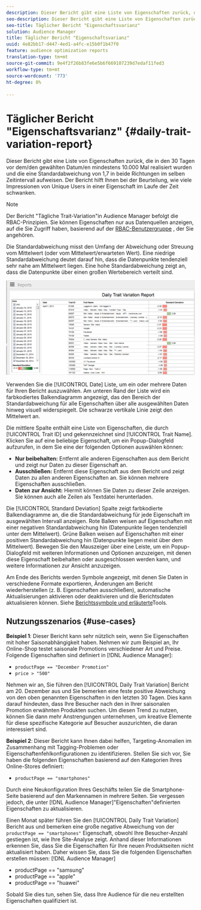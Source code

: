 ```yaml
---
description: Dieser Bericht gibt eine Liste von Eigenschaften zurück, die in den 30 Tagen vor dem/den gewählten Datum/en mindestens 10.000 Mal realisiert wurden und die eine Standardabweichung von 1,7 in beide Richtungen im selben Zeitintervall aufweisen. Der Bericht hilft Ihnen bei der Beurteilung, wie viele Impressionen von Unique Users in einer Eigenschaft im Laufe der Zeit schwanken.
seo-description: Dieser Bericht gibt eine Liste von Eigenschaften zurück, die in den 30 Tagen vor dem/den gewählten Datum/en mindestens 10.000 Mal realisiert wurden und die eine Standardabweichung von 1,7 in beide Richtungen im selben Zeitintervall aufweisen. Der Bericht hilft Ihnen bei der Beurteilung, wie viele Impressionen von Unique Users in einer Eigenschaft im Laufe der Zeit schwanken.
seo-title: Täglicher Bericht "Eigenschaftsvarianz"
solution: Audience Manager
title: Täglicher Bericht "Eigenschaftsvarianz"
uuid: 4e82bb17-d447-4ed1-a4fc-e15b0f1b47f0
feature: audience optimization reports
translation-type: tm+mt
source-git-commit: 9e4f2f26b83fe6e5b6f669107239d7edaf11fed3
workflow-type: tm+mt
source-wordcount: '773'
ht-degree: 0%

---
```



# Täglicher Bericht &quot;Eigenschaftsvarianz&quot; {#daily-trait-variation-report}

Dieser Bericht gibt eine Liste von Eigenschaften zurück, die in den 30 Tagen vor dem/den gewählten Datum/en mindestens 10.000 Mal realisiert wurden und die eine Standardabweichung von 1,7 in beide Richtungen im selben Zeitintervall aufweisen. Der Bericht hilft Ihnen bei der Beurteilung, wie viele Impressionen von Unique Users in einer Eigenschaft im Laufe der Zeit schwanken.

>[!NOTE]
>
>Der Bericht &quot;Tägliche Trait-Variation&quot;in Audience Manager befolgt die RBAC-Prinzipien. Sie können Eigenschaften nur aus Datenquellen anzeigen, auf die Sie Zugriff haben, basierend auf der [RBAC-Benutzergruppe](/help/using/features/administration/administration-overview.md) , der Sie angehören.

Die Standardabweichung misst den Umfang der Abweichung oder Streuung vom Mittelwert (oder vom Mittelwert/erwarteten Wert). Eine niedrige Standardabweichung deutet darauf hin, dass die Datenpunkte tendenziell sehr nahe am Mittelwert liegen. Eine hohe Standardabweichung zeigt an, dass die Datenpunkte über einen großen Wertebereich verteilt sind.

![](assets/daily_trait_variation.png)

Verwenden Sie die [!UICONTROL Date] Liste, um ein oder mehrere Daten für Ihren Bericht auszuwählen. Am unteren Rand der Liste wird ein farbkodiertes Balkendiagramm angezeigt, das den Bereich der Standardabweichung für alle Eigenschaften über alle ausgewählten Daten hinweg visuell widerspiegelt. Die schwarze vertikale Linie zeigt den Mittelwert an.

Die mittlere Spalte enthält eine Liste von Eigenschaften, die durch [!UICONTROL Trait ID] und gekennzeichnet sind [!UICONTROL Trait Name]. Klicken Sie auf eine beliebige Eigenschaft, um ein Popup-Dialogfeld aufzurufen, in dem Sie eine der folgenden Optionen auswählen können:

* **Nur beibehalten:** Entfernt alle anderen Eigenschaften aus dem Bericht und zeigt nur Daten zu dieser Eigenschaft an.
* **Ausschließen:** Entfernt diese Eigenschaft aus dem Bericht und zeigt Daten zu allen anderen Eigenschaften an. Sie können mehrere Eigenschaften ausschließen.
* **Daten zur Ansicht:** Hiermit können Sie Daten zu dieser Zeile anzeigen. Sie können auch alle Zeilen als Textdatei herunterladen.

Die [!UICONTROL Standard Deviation] Spalte zeigt farbkodierte Balkendiagramme an, die die Standardabweichung für jede Eigenschaft im ausgewählten Intervall anzeigen. Rote Balken weisen auf Eigenschaften mit einer negativen Standardabweichung hin (Datenpunkte liegen tendenziell unter dem Mittelwert). Grüne Balken weisen auf Eigenschaften mit einer positiven Standardabweichung hin (Datenpunkte liegen meist über dem Mittelwert). Bewegen Sie den Mauszeiger über eine Leiste, um ein Popup-Dialogfeld mit weiteren Informationen und Optionen anzuzeigen, mit denen diese Eigenschaft beibehalten oder ausgeschlossen werden kann, und weitere Informationen zur Ansicht anzuzeigen.

Am Ende des Berichts werden Symbole angezeigt, mit denen Sie Daten in verschiedene Formate exportieren, Änderungen am Bericht wiederherstellen (z. B. Eigenschaften ausschließen), automatische Aktualisierungen aktivieren oder deaktivieren und die Berichtsdaten aktualisieren können. Siehe [Berichtssymbole und erläuterte](../../reporting/dynamic-reports/interactive-report-technology.md#icons-tools-explained)Tools.

## Nutzungsszenarios {#use-cases}

**Beispiel 1**: Dieser Bericht kann sehr nützlich sein, wenn Sie Eigenschaften mit hoher Saisonabhängigkeit haben. Nehmen wir zum Beispiel an, Ihr Online-Shop testet saisonale Promotions verschiedener Art und Preise. Folgende Eigenschaften sind definiert in [!DNL Audience Manager]:

* `productPage == "December Promotion"`
* `price > "500"`

Nehmen wir an, Sie führen den [!UICONTROL Daily Trait Variation] Bericht am 20. Dezember aus und Sie bemerken eine feste positive Abweichung von den oben genannten Eigenschaften in den letzten 30 Tagen. Dies kann darauf hindeuten, dass Ihre Besucher nach den in Ihrer saisonalen Promotion erwähnten Produkten suchen. Um diesen Trend zu nutzen, können Sie dann mehr Anstrengungen unternehmen, um kreative Elemente für diese spezifische Kategorie auf Besucher auszurichten, die daran interessiert sind.

**Beispiel 2**: Dieser Bericht kann Ihnen dabei helfen, Targeting-Anomalien im Zusammenhang mit Tagging-Problemen oder Eigenschaftenfehlkonfigurationen zu identifizieren. Stellen Sie sich vor, Sie haben die folgenden Eigenschaften basierend auf den Kategorien Ihres Online-Stores definiert:

* `productPage == "smartphones"`

Durch eine Neukonfiguration Ihres Geschäfts teilen Sie die Smartphone-Seite basierend auf den Markennamen in mehrere Seiten. Sie vergessen jedoch, die unter [!DNL Audience Manager]&quot;Eigenschaften&quot;definierten Eigenschaften zu aktualisieren.

Einen Monat später führen Sie den [!UICONTROL Daily Trait Variation] Bericht aus und bemerken eine große negative Abweichung von der `productPage == "smartphones"` Eigenschaft, obwohl Ihre Besucher-Anzahl gestiegen ist, wie Ihre Site-Analyse zeigt. Anhand dieser Informationen erkennen Sie, dass Sie die Eigenschaften für Ihre neuen Produktseiten nicht aktualisiert haben. Daher wissen Sie, dass Sie die folgenden Eigenschaften erstellen müssen: [!DNL Audience Manager]

* productPage == &quot;samsung&quot;
* productPage == &quot;apple&quot;
* productPage == &quot;huawei&quot;

Sobald Sie dies tun, sehen Sie, dass Ihre Audience für die neu erstellten Eigenschaften qualifiziert ist.
